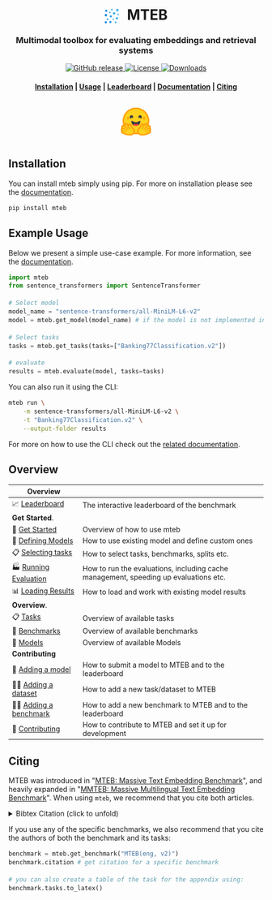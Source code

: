 <h1 align="center">
  <img src="docs/images/logos/mteb_logo/dots-icon.png" alt="MTEB" width="28" style="vertical-align: middle; margin-right: 10px;"/> MTEB
</h1>

<h3 align="center" style="border-bottom: none;">Multimodal toolbox for evaluating embeddings and retrieval systems</h3>

<p align="center">
    <a href="https://github.com/embeddings-benchmark/mteb/releases">
        <img alt="GitHub release" src="https://img.shields.io/github/release/embeddings-benchmark/mteb.svg">
    </a>
    <a href="https://github.com/embeddings-benchmark/mteb/blob/master/LICENSE">
        <img alt="License" src="https://img.shields.io/github/license/embeddings-benchmark/mteb.svg?color=green">
    </a>
    <a href="https://pepy.tech/project/mteb">
        <img alt="Downloads" src="https://static.pepy.tech/personalized-badge/mteb?period=total&units=international_system&left_color=grey&right_color=orange&left_text=Downloads">
    </a>
</p>

<h4 align="center">
    <p>
        <a href="https://embeddings-benchmark.github.io/mteb/installation/">Installation</a> |
        <a href="https://embeddings-benchmark.github.io/mteb/">Usage</a> |
        <a href="https://huggingface.co/spaces/mteb/leaderboard">Leaderboard</a> |
        <a href="https://embeddings-benchmark.github.io/mteb/">Documentation</a> |
        <a href="#citing">Citing</a>
    </p>
</h4>


<h3 align="center">
    <a href="https://huggingface.co/spaces/mteb/leaderboard"><img style="float: middle; padding: 10px 10px 10px 10px;" width="60" height="55" src="./docs/images/logos/hf_logo.png" /></a>
</h3>


## Installation

You can install mteb simply using pip. For more on installation please see the [documentation](https://embeddings-benchmark.github.io/mteb/installation/).

```bash
pip install mteb
```


## Example Usage

Below we present a simple use-case example. For more information, see the [documentation](https://embeddings-benchmark.github.io/mteb/).

```python
import mteb
from sentence_transformers import SentenceTransformer

# Select model
model_name = "sentence-transformers/all-MiniLM-L6-v2"
model = mteb.get_model(model_name) # if the model is not implemented in MTEB it will be eq. to SentenceTransformer(model_name)

# Select tasks
tasks = mteb.get_tasks(tasks=["Banking77Classification.v2"])

# evaluate
results = mteb.evaluate(model, tasks=tasks)
```

You can also run it using the CLI:

```bash
mteb run \
    -m sentence-transformers/all-MiniLM-L6-v2 \
    -t "Banking77Classification.v2" \
    --output-folder results
```

For more on how to use the CLI check out the [related documentation](https://embeddings-benchmark.github.io/mteb/usage/cli/).

## Overview

| Overview                       |                                                                                      |
|--------------------------------|--------------------------------------------------------------------------------------|
| 📈 [Leaderboard]               | The interactive leaderboard of the benchmark                                         |
| **Get Started**.               |                                                                                      |
| 🏃 [Get Started]               | Overview of how to use mteb                                                          |
| 🤖 [Defining Models]           | How to use existing model and define custom ones                                     |
| 📋 [Selecting tasks]           | How to select tasks, benchmarks, splits etc.                                         |
| 🏭 [Running Evaluation]        | How to run the evaluations, including cache management, speeding up evaluations etc. |
| 📊 [Loading Results]           | How to load and work with existing model results                                     |
| **Overview**.                  |                                                                                      |
| 📋 [Tasks]                     | Overview of available tasks                                                          |
| 📐 [Benchmarks]                | Overview of available benchmarks                                                     |
| 🤖 [Models]                    | Overview of available Models                                                         |
| **Contributing**               |                                                                                      |
| 🤖 [Adding a model]            | How to submit a model to MTEB and to the leaderboard                                 |
| 👩‍💻 [Adding a dataset]          | How to add a new task/dataset to MTEB                                                |
| 👩‍💻 [Adding a benchmark]        | How to add a new benchmark to MTEB and to the leaderboard                            |
| 🤝 [Contributing]              | How to contribute to MTEB and set it up for development                              |

[Get Started]: https://embeddings-benchmark.github.io/mteb/usage/get_started/
[Defining Models]: https://embeddings-benchmark.github.io/mteb/usage/defining_the_model/
[Selecting tasks]: https://embeddings-benchmark.github.io/mteb/usage/selecting_tasks/
[Running Evaluation]: https://embeddings-benchmark.github.io/mteb/usage/running_the_evaluation/
[Loading Results]: https://embeddings-benchmark.github.io/mteb/usage/loading_results/
[Tasks]: https://embeddings-benchmark.github.io/mteb/overview/available_tasks/any2anymultilingualretrieval/
[Benchmarks]: https://embeddings-benchmark.github.io/mteb/overview/available_benchmarks/
[Models]: https://embeddings-benchmark.github.io/mteb/overview/available_models/text/
[Contributing]: docs/CONTRIBUTING.md
[Adding a model]: docs/contributing/adding_a_model.md
[Adding a dataset]: docs/contributing/adding_a_dataset.md
[Adding a benchmark]: docs/contributing/adding_a_benchmark.md
[Leaderboard]: https://huggingface.co/spaces/mteb/leaderboard

## Citing

MTEB was introduced in "[MTEB: Massive Text Embedding Benchmark](https://arxiv.org/abs/2210.07316)", and heavily expanded in "[MMTEB: Massive Multilingual Text Embedding Benchmark](https://arxiv.org/abs/2502.13595)". When using `mteb`, we recommend that you cite both articles.

<details>
  <summary> Bibtex Citation (click to unfold) </summary>


```bibtex
@article{muennighoff2022mteb,
  author = {Muennighoff, Niklas and Tazi, Nouamane and Magne, Loïc and Reimers, Nils},
  title = {MTEB: Massive Text Embedding Benchmark},
  publisher = {arXiv},
  journal={arXiv preprint arXiv:2210.07316},
  year = {2022}
  url = {https://arxiv.org/abs/2210.07316},
  doi = {10.48550/ARXIV.2210.07316},
}

@article{enevoldsen2025mmtebmassivemultilingualtext,
  title={MMTEB: Massive Multilingual Text Embedding Benchmark},
  author={Kenneth Enevoldsen and Isaac Chung and Imene Kerboua and Márton Kardos and Ashwin Mathur and David Stap and Jay Gala and Wissam Siblini and Dominik Krzemiński and Genta Indra Winata and Saba Sturua and Saiteja Utpala and Mathieu Ciancone and Marion Schaeffer and Gabriel Sequeira and Diganta Misra and Shreeya Dhakal and Jonathan Rystrøm and Roman Solomatin and Ömer Çağatan and Akash Kundu and Martin Bernstorff and Shitao Xiao and Akshita Sukhlecha and Bhavish Pahwa and Rafał Poświata and Kranthi Kiran GV and Shawon Ashraf and Daniel Auras and Björn Plüster and Jan Philipp Harries and Loïc Magne and Isabelle Mohr and Mariya Hendriksen and Dawei Zhu and Hippolyte Gisserot-Boukhlef and Tom Aarsen and Jan Kostkan and Konrad Wojtasik and Taemin Lee and Marek Šuppa and Crystina Zhang and Roberta Rocca and Mohammed Hamdy and Andrianos Michail and John Yang and Manuel Faysse and Aleksei Vatolin and Nandan Thakur and Manan Dey and Dipam Vasani and Pranjal Chitale and Simone Tedeschi and Nguyen Tai and Artem Snegirev and Michael Günther and Mengzhou Xia and Weijia Shi and Xing Han Lù and Jordan Clive and Gayatri Krishnakumar and Anna Maksimova and Silvan Wehrli and Maria Tikhonova and Henil Panchal and Aleksandr Abramov and Malte Ostendorff and Zheng Liu and Simon Clematide and Lester James Miranda and Alena Fenogenova and Guangyu Song and Ruqiya Bin Safi and Wen-Ding Li and Alessia Borghini and Federico Cassano and Hongjin Su and Jimmy Lin and Howard Yen and Lasse Hansen and Sara Hooker and Chenghao Xiao and Vaibhav Adlakha and Orion Weller and Siva Reddy and Niklas Muennighoff},
  publisher = {arXiv},
  journal={arXiv preprint arXiv:2502.13595},
  year={2025},
  url={https://arxiv.org/abs/2502.13595},
  doi = {10.48550/arXiv.2502.13595},
}
```
</details>


If you use any of the specific benchmarks, we also recommend that you cite the authors of both the benchmark and its tasks:

```py
benchmark = mteb.get_benchmark("MTEB(eng, v2)")
benchmark.citation # get citation for a specific benchmark

# you can also create a table of the task for the appendix using:
benchmark.tasks.to_latex()
```
